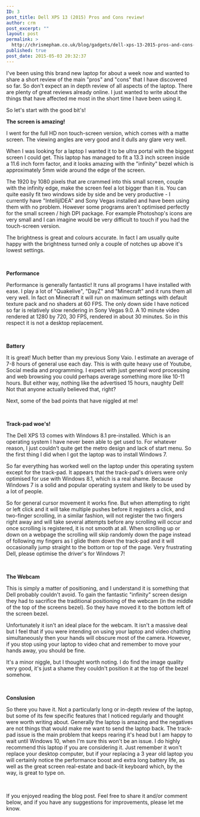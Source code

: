 ```yaml
---
ID: 3
post_title: Dell XPS 13 (2015) Pros and Cons review!
author: crm
post_excerpt: ""
layout: post
permalink: >
  http://chrismepham.co.uk/blog/gadgets/dell-xps-13-2015-pros-and-cons-review/
published: true
post_date: 2015-05-03 20:32:37
---
```

I've been using this brand new laptop for about a week now and wanted to share a short review of the main "pros" and "cons" that I have discovered so far. So don't expect an in depth review of all aspects of the laptop. There are plenty of great reviews already online. I just wanted to write about the things that have affected me most in the short time I have been using it.

So let's start with the good bit's!

<strong>The screen is amazing!</strong>

I went for the full HD non touch-screen version, which comes with a matte screen. The viewing angles are very good and it dulls any glare very well.

When I was looking for a laptop I wanted it to be ultra portal with the biggest screen I could get. This laptop has managed to fit a 13.3 inch screen inside a 11.6 inch form factor, and it looks amazing with the "infinity" bezel which is approximately 5mm wide around the edge of the screen.

The 1920 by 1080 pixels that are crammed into this small screen, couple with the infinity edge, make the screen feel a lot bigger than it is. You can quite easily fit two windows side by side and be very productive - I currently have "IntellijIDEA" and Sony Vegas installed and have been using them with no problem. However some programs aren't optimised perfectly for the small screen / high DPI package. For example Photoshop's icons are very small and I can imagine would be very difficult to touch if you had the touch-screen version.

The brightness is great and colours accurate. In fact I am usually quite happy with the brightness turned only a couple of notches up above it's lowest settings.

&nbsp;

<strong>Performance</strong>

Performance is generally fantastic! It runs all programs I have installed with ease. I play a lot of "Quakelive", "DayZ" and "Minecraft" and it runs them all very well. In fact on Minecraft it will run on maximum settings with default texture pack and no shaders at 60 FPS. The only down side I have noticed so far is relatively slow rendering in Sony Vegas 9.0. A 10 minute video rendered at 1280 by 720, 30 FPS, rendered in about 30 minutes. So in this respect it is not a desktop replacement.

&nbsp;

<strong>Battery</strong>

It is great! Much better than my previous Sony Vaio. I estimate an average of 7-8 hours of general use each day. This is with quite heavy use of Youtube, Social media and programming. I expect with just general word processing and web browsing you could perhaps average something more like 10-11 hours. But either way, nothing like the advertised 15 hours, naughty Dell! Not that anyone actually believed that, right?

Next, some of the bad points that have niggled at me!

&nbsp;

<strong>Track-pad woe's!</strong>

The Dell XPS 13 comes with Windows 8.1 pre-installed. Which is an operating system I have never been able to get used to. For whatever reason, I just couldn't quite get the metro design and lack of start menu. So the first thing I did when I got the laptop was to install Windows 7.

So far everything has worked well on the laptop under this operating system except for the track-pad. It appears that the track-pad's drivers were only optimised for use with Windows 8.1, which is a real shame. Because Windows 7 is a solid and popular operating system and likely to be used by a lot of people.

So for general cursor movement it works fine. But when attempting to right or left click and it will take multiple pushes before it registers a click, and two-finger scrolling, in a similar fashion, will not register the two fingers right away and will take several attempts before any scrolling will occur and once scrolling is registered, it is not smooth at all. When scrolling up or down on a webpage the scrolling will skip randomly down the page instead of following my fingers as I glide them down the track-pad and it will occasionally jump straight to the bottom or top of the page. Very frustrating Dell, please optimise the driver's for Windows 7!

&nbsp;

<strong>The Webcam</strong>

This is simply a matter of positioning, and I understand it is something that Dell probably couldn't avoid. To gain the fantastic "infinity" screen design they had to sacrifice the traditional positioning of the webcam (in the middle of the top of the screens bezel). So they have moved it to the bottom left of the screen bezel.

Unfortunately it isn't an ideal place for the webcam. It isn't a massive deal but I feel that if you were intending on using your laptop and video chatting simultaneously then your hands will obscure most of the camera. However, if you stop using your laptop to video chat and remember to move your hands away, you should be fine.

It's a minor niggle, but I thought worth noting. I do find the image quality very good, it's just a shame they couldn't position it at the top of the bezel somehow.

&nbsp;

<strong>Conslusion</strong>

So there you have it. Not a particularly long or in-depth review of the laptop, but some of its few specific features that I noticed regularly and thought were worth writing about. Generally the laptop is amazing and the negatives are not things that would make me want to send the laptop back. The track-pad issue is the main problem that keeps rearing it's head but I am happy to wait until Windows 10, when I'm sure this won't be an issue. I do highly recommend this laptop if you are considering it. Just remember it won't replace your desktop computer, but if your replacing a 3 year old laptop you will certainly notice the performance boost and extra long battery life, as well as the great screen real-estate and back-lit keyboard which, by the way, is great to type on.

&nbsp;

If you enjoyed reading the blog post. Feel free to share it and/or comment below, and if you have any suggestions for improvements, please let me know.